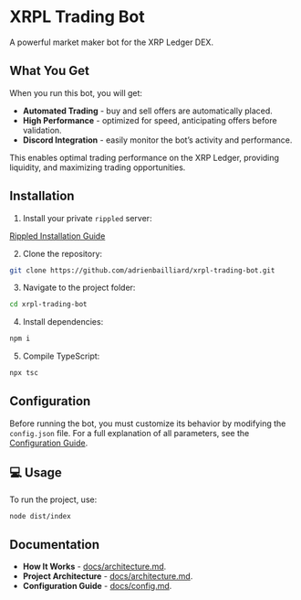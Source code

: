 # XRPL Trading Bot

A powerful market maker bot for the XRP Ledger DEX.

## What You Get

When you run this bot, you will get: 
+ **Automated Trading** - buy and sell offers are automatically placed.
+ **High Performance** - optimized for speed, anticipating offers before validation.
+ **Discord Integration** - easily monitor the bot’s activity and performance.

This enables optimal trading performance on the XRP Ledger, providing liquidity, and maximizing trading opportunities.

## Installation

1. Install your private `rippled` server:
   
[Rippled Installation Guide](https://xrpl.org/docs/infrastructure/installation)

2. Clone the repository:
```sh
git clone https://github.com/adrienbailliard/xrpl-trading-bot.git
```

3. Navigate to the project folder:
```sh
cd xrpl-trading-bot
```

4. Install dependencies:
```sh
npm i
```

5. Compile TypeScript:
```sh
npx tsc
```

## Configuration

Before running the bot, you must customize its behavior by modifying the `config.json` file.
For a full explanation of all parameters, see the [Configuration Guide](docs/config.md).

## 💻 Usage

To run the project, use:
```sh
node dist/index
```

## Documentation

+ **How It Works** - [docs/architecture.md](docs/how-it-works.md).
+ **Project Architecture** - [docs/architecture.md](docs/architecture.md).
+ **Configuration Guide** - [docs/config.md](docs/config.md).
